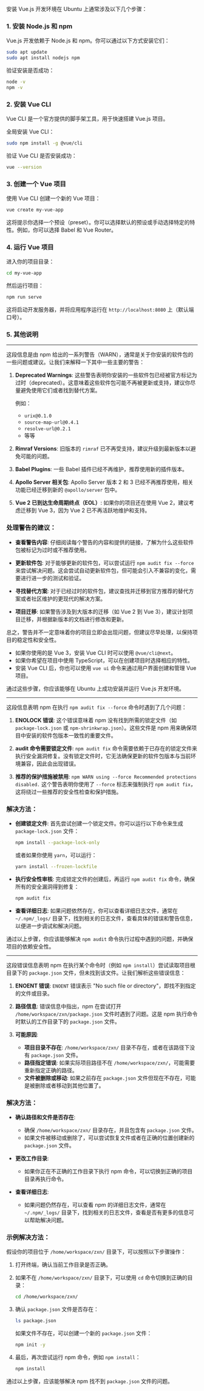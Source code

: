 安装 Vue.js 开发环境在 Ubuntu 上通常涉及以下几个步骤：

### 1. 安装 Node.js 和 npm

Vue.js 开发依赖于 Node.js 和 npm。你可以通过以下方式安装它们：

```bash
sudo apt update
sudo apt install nodejs npm
```

验证安装是否成功：

```bash
node -v
npm -v
```

### 2. 安装 Vue CLI

Vue CLI 是一个官方提供的脚手架工具，用于快速搭建 Vue.js 项目。

全局安装 Vue CLI：

```bash
sudo npm install -g @vue/cli
```

验证 Vue CLI 是否安装成功：

```bash
vue --version
```

### 3. 创建一个 Vue 项目

使用 Vue CLI 创建一个新的 Vue 项目：

```bash
vue create my-vue-app
```

这将提示你选择一个预设（preset）。你可以选择默认的预设或手动选择特定的特性。例如，你可以选择 Babel 和 Vue Router。

### 4. 运行 Vue 项目

进入你的项目目录：

```bash
cd my-vue-app
```

然后运行项目：

```bash
npm run serve
```

这将启动开发服务器，并将应用程序运行在 `http://localhost:8080` 上（默认端口号）。

### 5. 其他说明


---


这段信息是由 npm 给出的一系列警告（WARN），通常是关于你安装的软件包的一些问题或建议。让我们来解释一下其中一些主要的警告：

1. **Deprecated Warnings**: 这些警告表明你安装的一些软件包已经被官方标记为过时（deprecated）。这意味着这些软件包可能不再被更新或支持，建议你尽量避免使用它们或者找到替代方案。

   例如：
   - `urix@0.1.0`
   - `source-map-url@0.4.1`
   - `resolve-url@0.2.1`
   - 等等

2. **Rimraf Versions**: 旧版本的 `rimraf` 已不再受支持，建议升级到最新版本以避免可能的问题。

3. **Babel Plugins**: 一些 Babel 插件已经不再维护，推荐使用新的插件版本。

4. **Apollo Server 相关包**: Apollo Server 版本 2 和 3 已经不再推荐使用，相关功能已经迁移到新的 `@apollo/server` 包中。

5. **Vue 2 已到达生命周期终点（EOL）**: 如果你的项目还在使用 Vue 2，建议考虑迁移到 Vue 3，因为 Vue 2 已不再活跃地维护和支持。

### 处理警告的建议：

- **查看警告内容**: 仔细阅读每个警告的内容和提供的链接，了解为什么这些软件包被标记为过时或不推荐使用。
  
- **更新软件包**: 对于能够更新的软件包，可以尝试运行 `npm audit fix --force` 来尝试解决问题。这会尝试自动更新软件包，但可能会引入不兼容的变化，需要进行进一步的测试和验证。

- **寻找替代方案**: 对于已经过时的软件包，建议查找并迁移到官方推荐的替代方案或者社区维护的更现代的解决方案。

- **项目迁移**: 如果警告涉及到大版本的迁移（如 Vue 2 到 Vue 3），建议计划项目迁移，并根据新版本的文档进行修改和更新。

总之，警告并不一定意味着你的项目立即会出现问题，但建议尽早处理，以保持项目的稳定性和安全性。

- 如果你使用的是 Vue 3，安装 Vue CLI 时可以使用 `@vue/cli@next`。
- 如果你希望在项目中使用 TypeScript，可以在创建项目时选择相应的特性。
- 安装 Vue CLI 后，你也可以使用 `vue ui` 命令来通过用户界面创建和管理 Vue 项目。

通过这些步骤，你应该能够在 Ubuntu 上成功安装并运行 Vue.js 开发环境。

---

这段信息表明 npm 在执行 `npm audit fix --force` 命令时遇到了几个问题：

1. **ENOLOCK 错误**: 这个错误意味着 npm 没有找到所需的锁定文件（如 `package-lock.json` 或 `npm-shrinkwrap.json`）。这些文件是 npm 用来确保项目中安装的软件包版本一致性的重要文件。

2. **audit 命令需要锁定文件**: `npm audit fix` 命令需要依赖于已存在的锁定文件来执行安全漏洞修复。没有锁定文件时，它无法确保更新的软件包版本与当前环境兼容，因此会出现错误。

3. **推荐的保护措施被禁用**: `npm WARN using --force Recommended protections disabled.` 这个警告表明你使用了 `--force` 标志来强制执行 `npm audit fix`，这将绕过一些推荐的安全性检查和保护措施。

### 解决方法：

- **创建锁定文件**: 首先尝试创建一个锁定文件。你可以运行以下命令来生成 `package-lock.json` 文件：

  ```bash
  npm install --package-lock-only
  ```

  或者如果你使用 `yarn`，可以运行：

  ```bash
  yarn install --frozen-lockfile
  ```

- **执行安全性审核**: 完成锁定文件的创建后，再运行 `npm audit fix` 命令，确保所有的安全漏洞得到修复：

  ```bash
  npm audit fix
  ```

- **查看详细日志**: 如果问题依然存在，你可以查看详细日志文件，通常在 `~/.npm/_logs/` 目录下，找到相关的日志文件，查看具体的错误和警告信息，以便进一步调试和解决问题。

通过以上步骤，你应该能够解决 `npm audit` 命令执行过程中遇到的问题，并确保项目的依赖安全性。

---

这段错误信息表明 npm 在执行某个命令时（例如 `npm install`）尝试读取项目根目录下的 `package.json` 文件，但未找到该文件。让我们解析这些错误信息：

1. **ENOENT 错误**: `ENOENT` 错误表示 "No such file or directory"，即找不到指定的文件或目录。
   
2. **路径信息**: 错误信息中指出，npm 在尝试打开 `/home/workspace/zxn/package.json` 文件时遇到了问题。这是 npm 执行命令时默认的工作目录下的 `package.json` 文件。

3. **可能原因**:
   - **项目目录不存在**: `/home/workspace/zxn/` 目录不存在，或者在该路径下没有 `package.json` 文件。
   - **路径指定错误**: 如果实际项目路径不在 `/home/workspace/zxn/`，可能需要重新指定正确的路径。
   - **文件被删除或移动**: 如果之前存在 `package.json` 文件但现在不存在，可能是被删除或者移动到其他位置了。

### 解决方法：

- **确认路径和文件是否存在**:
  - 确保 `/home/workspace/zxn/` 目录存在，并且包含有 `package.json` 文件。
  - 如果文件被移动或删除了，可以尝试恢复文件或者在正确的位置创建新的 `package.json` 文件。

- **更改工作目录**:
  - 如果你正在不正确的工作目录下执行 npm 命令，可以切换到正确的项目目录再执行命令。

- **查看详细日志**:
  - 如果问题仍然存在，可以查看 npm 的详细日志文件，通常在 `~/.npm/_logs/` 目录下，找到相关的日志文件，查看是否有更多的信息可以帮助解决问题。

### 示例解决方法：

假设你的项目位于 `/home/workspace/zxn/` 目录下，可以按照以下步骤操作：

1. 打开终端，确认当前工作目录是否正确。

2. 如果不在 `/home/workspace/zxn/` 目录下，可以使用 `cd` 命令切换到正确的目录：

   ```bash
   cd /home/workspace/zxn/
   ```

3. 确认 `package.json` 文件是否存在：

   ```bash
   ls package.json
   ```

   如果文件不存在，可以创建一个新的 `package.json` 文件：

   ```bash
   npm init -y
   ```

4. 最后，再次尝试运行 npm 命令，例如 `npm install`：

   ```bash
   npm install
   ```

通过以上步骤，应该能够解决 npm 找不到 `package.json` 文件的问题。
